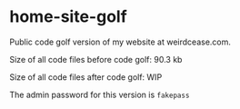 # home-site-golf
Public code golf version of my website at weirdcease.com.

Size of all code files before code golf: 90.3 kb

Size of all code files after code golf: WIP

The admin password for this version is `fakepass`